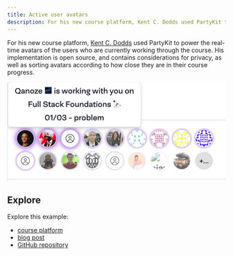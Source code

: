 ```yaml
---
title: Active user avatars
description: For his new course platform, Kent C. Dodds used PartyKit to power the real-time avatars
---
```


For his new course platform, [Kent C. Dodds](https://twitter.com/kentcdodds) used PartyKit to power the real-time avatars of the users who are currently working through the course. His implementation is open source, and contains considerations for privacy, as well as sorting avatars according to how close they are in their course progress.

![AI chat room](../../../../assets/avatars.png)

## Explore

Explore this example:

- [course platform](https://www.epicweb.dev/)
- [blog post](https://blog.partykit.io/posts/partykit-powers-realtime-avatars-in-epic-web)
- [GitHub repository](https://github.com/epicweb-dev/kcdshop/blob/ab590025aab758a832b98dfd4fc91fab639b4b3a/packages/presence/src/server.ts)
